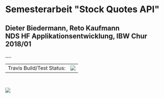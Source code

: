 # Semesterarbeit "Stock Quotes API"
## Dieter Biedermann, Reto Kaufmann </br>NDS HF Applikationsentwicklung, IBW Chur 2018/01

<b>....</b>

<table>
 <tr>
  <td>
  Travis Build/Test Status:
  </td>
  <td>
   <a href="https://travis-ci.org/ibwgr/stock-comparison" target="_blank"><img src="https://travis-ci.org/ibwgr/stock-comparison.svg?branch=master"/></a>
  </td>
 </tr>
</table>
</br>

<a href=""><img src="https://sonarcloud.io/api/badges/gate?key=groupId:stock-comparison:projektsetup"/></a>

